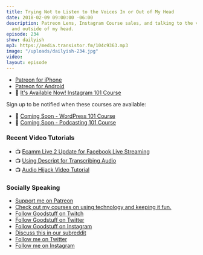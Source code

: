 ```yaml
---
title: Trying Not to Listen to the Voices In or Out of My Head
date: 2018-02-09 09:00:00 -06:00
description: Patreon Lens, Instagram Course sales, and talking to the voices inside
  and outside of my head.
episode: 234
show: dailyish
mp3: https://media.transistor.fm/104c9363.mp3
image: "/uploads/dailyish-234.jpg"
video: 
layout: episode
---
```


* [Patreon for iPhone](https://itunes.apple.com/us/app/patreon/id1044456188?mt=8&at=10l4Ki)
* [Patreon for Android](https://play.google.com/store/apps/details?id=com.patreon.android&hl=en)
* 🌅 [It's Available Now! Instagram 101 Course](https://courses.chrisenns.com/instagram-101)

Sign up to be notified when these courses are available:

* 📝 [Coming Soon - WordPress 101 Course](https://courses.chrisenns.com/wordpress-101)
* 🎤 [Coming Soon - Podcasting 101 Course](https://courses.chrisenns.com/podcasting-101)

### Recent Video Tutorials

* 📺 [Ecamm Live 2 Update for Facebook Live Streaming](https://www.youtube.com/watch?v=nDWEGmDowys)
* 📺 [Using Descript for Transcribing Audio](https://www.youtube.com/watch?v=XD401h0Kctw&t=1s)
* 📺 [Audio Hijack Video Tutorial](https://www.youtube.com/watch?v=gksxKV85ARU)

### Socially Speaking

* [Support me on Patreon](https://www.patreon.com/ichris)
* [Check out my courses on using technology and keeping it fun.](https://courses.chrisenns.com)
* [Follow Goodstuff on Twitch](https://www.twitch.tv/goodstuff_fm)
* [Follow Goodstuff on Twitter](https://twitter.com/goodstufffm)
* [Follow Goodstuff on Instagram](https://www.instagram.com/goodstuff_fm/)
* [Discuss this in our subreddit](https://www.reddit.com/r/Goodstuff_fm/)
* [Follow me on Twitter](https://www.twitter.com/ichris)
* [Follow me on Instagram](https://www.instagram.com/ichrisv2/)
